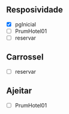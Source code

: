 ## Resposividade
- [x] pgInicial
- [ ] PrumHotel01
- [ ] reservar

## Carrossel 
- [ ] reservar

## Ajeitar
- [ ] PrumHotel01
